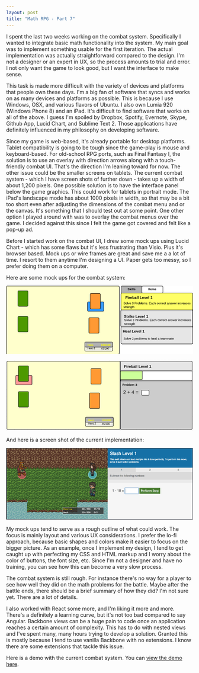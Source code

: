 ```yaml
---
layout: post
title: "Math RPG - Part 7"
---
```


I spent the last two weeks working on the combat system. Specifically I wanted to integrate basic math functionality into the system. My main goal was to implement something usable for the first iteration. The actual implementation was actually straightforward compared to the design. I'm not a designer or an expert in UX, so the process amounts to trial and error. I not only want the game to look good, but I want the interface to make sense.

This task is made more difficult with the variety of devices and platforms that people own these days. I'm a big fan of software that syncs and works on as many devices and platforms as possible. This is because I use Windows, OSX, and various flavors of Ubuntu. I also own Lumia 920 (Windows Phone 8) and an iPad. It's difficult to find software that works on all of the above. I guess I'm spoiled by Dropbox, Spotify, Evernote, Skype, Github App, Lucid Chart, and Sublime Text 2. Those applications have definitely influenced in my philosophy on developing software.

Since my game is web-based, it's already portable for desktop platforms. Tablet compatibility is going to be tough since the game-play is mouse and keyboard-based. For old-school RPG ports, such as Final Fantasy I, the solution is to use an overlay with direction arrows along with a touch-friendly combat UI. That's the direction I'm leaning toward for now. The other issue could be the smaller screens on tablets. The current combat system - which I have screen shots of further down - takes up a width of about 1,200 pixels. One possible solution is to have the interface panel below the game graphics. This could work for tablets in portrait mode. The iPad's landscape mode has about 1000 pixels in width, so that may be a bit too short even after adjusting the dimensions of the combat menu and or the canvas. It's something that I should test out at some point. One other option I played around with was to overlay the combat menus over the game. I decided against this since I felt the game got covered and felt like a pop-up ad.

Before I started work on the combat UI, I drew some mock ups using Lucid Chart - which has some flaws but it's less frustrating than Visio. Plus it's browser based. Mock ups or wire frames are great and save me a a lot of time. I resort to them anytime I'm designing a UI. Paper gets too messy, so I prefer doing them on a computer.

Here are some mock ups for the combat system:

![RPG Combat Mockup](/images/rpg_combat_ui.png)

![RPG Combat Mockup 2](/images/rpg_combat_ui_2.png)

And here is a screen shot of the current implementation:

![RPG Combat With Math](/images/rpg_with_math.png)

My mock ups tend to serve as a rough outline of what could work. The focus is mainly layout and various UX considerations. I prefer the lo-fi approach, because basic shapes and colors make it easier to focus on the bigger picture. As an example, once I implement my design, I tend to get caught up with perfecting my CSS and HTML markup and I worry about the color of buttons, the font size, etc. Since I'm not a designer and have no training, you can see how this can become a very slow process.

The combat system is still rough. For instance there's no way for a player to see how well they did on the math problems for the battle. Maybe after the battle ends, there should be a brief summary of how they did? I'm not sure yet. There are a lot of details.

I also worked with React some more, and I'm liking it more and more. There's a definitely a learning curve, but it's not too bad compared to say Angular. Backbone views can be a huge pain to code once an application reaches a certain amount of complexity. This has to do with nested views and I've spent many, many hours trying to develop a solution. Granted this is mostly because I tend to use vanilla Backbone with no extensions. I know there are some extensions that tackle this issue.

Here is a demo with the current combat system. You can [view the demo here](/projects/rpg/demo-3/).
